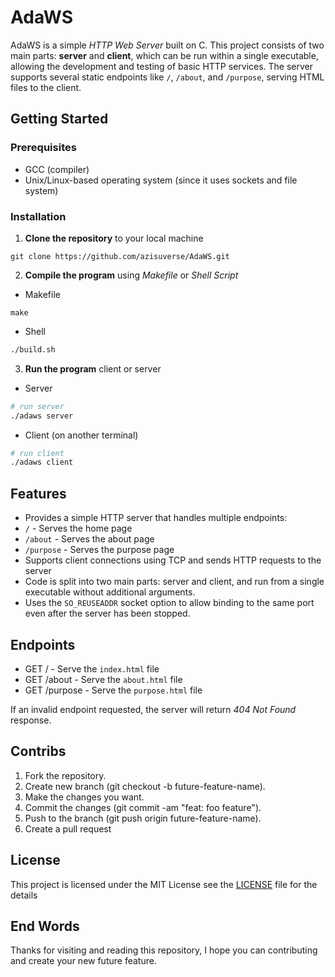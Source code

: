 # AdaWS

AdaWS is a simple *HTTP Web Server* built on C. This project consists of two main parts: **server** and **client**, which can be run within a single executable, allowing the development and testing of basic HTTP services. The server supports several static endpoints like `/`, `/about`, and `/purpose`, serving HTML files to the client.



## Getting Started
### Prerequisites

- GCC (compiler)
- Unix/Linux-based operating system (since it uses sockets and file system)

### Installation

1. **Clone the repository** to your local machine

```git
git clone https://github.com/azisuverse/AdaWS.git
```

2. **Compile the program** using *Makefile* or *Shell Script*

- Makefile

```make
make
```

- Shell

```sh
./build.sh
```

3. **Run the program** client or server

- Server

```sh
# run server
./adaws server
```

- Client (on another terminal)

```sh
# run client
./adaws client
```


## Features

- Provides a simple HTTP server that handles multiple endpoints:
- `/` - Serves the home page
- `/about` - Serves the about page
- `/purpose` - Serves the purpose page
- Supports client connections using TCP and sends HTTP requests to the server
- Code is split into two main parts: server and client, and run from a single executable without additional arguments.
- Uses the `SO_REUSEADDR` socket option to allow binding to the same port even after the server has been stopped.

## Endpoints

- GET / - Serve the `index.html` file
- GET /about - Serve the `about.html` file
- GET /purpose - Serve the `purpose.html` file

If an invalid endpoint requested, the server will return *404 Not Found* response.

## Contribs

1. Fork the repository.
2. Create new branch (git checkout -b future-feature-name).
3. Make the changes you want.
4. Commit the changes (git commit -am "feat: foo feature").
5. Push to the branch (git push origin future-feature-name).
6. Create a pull request

## License

This project is licensed under the MIT License see the [LICENSE](
https://github.com/azisuverse/AdaWS/blob/main/LICENSE
) file for the details

## End Words
Thanks for visiting and reading this repository, I hope you can contributing and create your new future feature.
